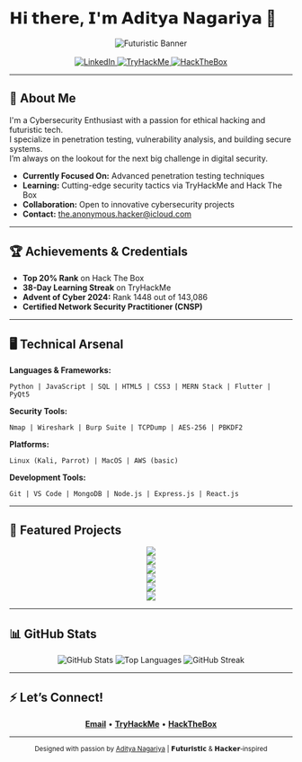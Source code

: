 # 𝗛𝗶 𝘁𝗵𝗲𝗿𝗲, 𝗜'𝗺 𝗔𝗱𝗶𝘁𝘆𝗮 𝗡𝗮𝗴𝗮𝗿𝗶𝘆𝗮 👾

<div align="center">
  <!-- Futuristic animated banner (replace with your own if desired) -->
  <img src="https://i.gifer.com/7zoU.gif" alt="Futuristic Banner" style="max-width:800px;" />
</div>

<div align="center" style="margin-top: 1rem;">
  <!-- Neon-style badges -->
  <a href="https://linkedin.com/in/aditya-nagariya-veni-vidi-vici">
    <img src="https://img.shields.io/badge/LinkedIn-0077B5?style=for-the-badge&logo=linkedin&logoColor=white" alt="LinkedIn">
  </a>
  <a href="https://tryhackme.com/r/p/AdityaNagariya">
    <img src="https://img.shields.io/badge/TryHackMe-212C42?style=for-the-badge&logo=tryhackme&logoColor=white" alt="TryHackMe">
  </a>
  <a href="https://app.hackthebox.com/profile/1471799">
    <img src="https://img.shields.io/badge/HackTheBox-111927?style=for-the-badge&logo=hackthebox&logoColor=9FEF00" alt="HackTheBox">
  </a>
</div>

---

## 🔮 About Me

I'm a Cybersecurity Enthusiast with a passion for ethical hacking and futuristic tech.  
I specialize in penetration testing, vulnerability analysis, and building secure systems.  
I’m always on the lookout for the next big challenge in digital security.

- **Currently Focused On:** Advanced penetration testing techniques  
- **Learning:** Cutting-edge security tactics via TryHackMe and Hack The Box  
- **Collaboration:** Open to innovative cybersecurity projects  
- **Contact:** the.anonymous.hacker@icloud.com

---

## 🏆 Achievements & Credentials

- **Top 20% Rank** on Hack The Box  
- **38-Day Learning Streak** on TryHackMe  
- **Advent of Cyber 2024:** Rank 1448 out of 143,086  
- **Certified Network Security Practitioner (CNSP)**

---

## 🖥️ Technical Arsenal

**Languages & Frameworks:**  
```
Python | JavaScript | SQL | HTML5 | CSS3 | MERN Stack | Flutter | PyQt5
```

**Security Tools:**  
```
Nmap | Wireshark | Burp Suite | TCPDump | AES-256 | PBKDF2
```

**Platforms:**  
```
Linux (Kali, Parrot) | MacOS | AWS (basic)
```

**Development Tools:**  
```
Git | VS Code | MongoDB | Node.js | Express.js | React.js
```

---

## 🚀 Featured Projects

<!--START_FEATURED-->


<a href="https://github.com/Aditya-Nagariya/Kali_Linux_Security_and_Maintenance">
  <div align="center">
    <img align="center" src="https://github-readme-stats.vercel.app/api/pin/?username=Aditya-Nagariya&repo=Kali_Linux_Security_and_Maintenance&theme=radical" />
  </div>
</a>

<a href="https://github.com/Aditya-Nagariya/Aditya-Nagariya">
  <div align="center">
    <img align="center" src="https://github-readme-stats.vercel.app/api/pin/?username=Aditya-Nagariya&repo=Aditya-Nagariya&theme=radical" />
  </div>
</a>

<a href="https://github.com/Aditya-Nagariya/Steganography">
  <div align="center">
    <img align="center" src="https://github-readme-stats.vercel.app/api/pin/?username=Aditya-Nagariya&repo=Steganography&theme=radical" />
  </div>
</a>

<a href="https://github.com/Aditya-Nagariya/aditya-nagariya.github.io">
  <div align="center">
    <img align="center" src="https://github-readme-stats.vercel.app/api/pin/?username=Aditya-Nagariya&repo=aditya-nagariya.github.io&theme=radical" />
  </div>
</a>

<a href="https://github.com/Aditya-Nagariya/proxychains">
  <div align="center">
    <img align="center" src="https://github-readme-stats.vercel.app/api/pin/?username=Aditya-Nagariya&repo=proxychains&theme=radical" />
  </div>
</a>

<a href="https://github.com/Aditya-Nagariya/Book-Web-App">
  <div align="center">
    <img align="center" src="https://github-readme-stats.vercel.app/api/pin/?username=Aditya-Nagariya&repo=Book-Web-App&theme=radical" />
  </div>
</a>

<!--END_FEATURED-->

---

## 📊 GitHub Stats

<div align="center">
  <img src="https://github-readme-stats.vercel.app/api?username=Aditya-Nagariya&show_icons=true&theme=radical" alt="GitHub Stats" />
  <img src="https://github-readme-stats.vercel.app/api/top-langs/?username=Aditya-Nagariya&layout=compact&theme=radical" alt="Top Languages" />
  <img src="https://github-readme-streak-stats.herokuapp.com/?user=Aditya-Nagariya&theme=radical" alt="GitHub Streak" />
</div>

---

## ⚡ Let’s Connect!

<div align="center">
  <a href="mailto:the.anonymous.hacker@icloud.com"><strong>Email</strong></a> •
  <a href="https://tryhackme.com/r/p/AdityaNagariya"><strong>TryHackMe</strong></a> •
  <a href="https://app.hackthebox.com/profile/1471799"><strong>HackTheBox</strong></a>
</div>

---

<div align="center">
  <sub>Designed with passion by <a href="https://github.com/Aditya-Nagariya">Aditya Nagariya</a> | 𝗙𝘂𝘁𝘂𝗿𝗶𝘀𝘁𝗶𝗰 & 𝗛𝗮𝗰𝗸𝗲𝗿‑inspired</sub>
</div>
